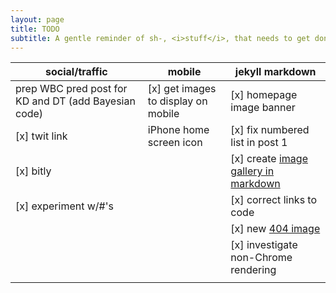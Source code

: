 ```yaml
---
layout: page
title: TODO
subtitle: A gentle reminder of sh-, <i>stuff</i>, that needs to get done
---
```



|social/traffic|mobile|jekyll markdown|
|----|-----|----------|
|prep WBC pred post for KD and DT (add Bayesian code)|[x] get images to display on mobile|[x] homepage image banner|
|[x] twit link|iPhone home screen icon|[x] fix numbered list in post 1|
|[x] bitly||[x] create <a href="http://stackoverflow.com/questions/29036378/jekyll-dealing-with-images-in-markdown" target="_blank">image gallery in markdown|
|[x] experiment w/#'s||[x] correct links to code|
|||[x] new <a href="https://commons.m.wikimedia.org/w/index.php?search=Empty+beer#/media/File%3AONE_EXAMPLE_OF_WALL_CONSTRUCTION_IN_EXPERIMENTAL_HOUSING_USING_EMPTY_STEEL_BEER_AND_SOFT_DRINK_CANS_NEAR_TAOS%2C_NEW..._-_NARA_-_556630.tif" target="_blank">404 image</a>|
|||[x] investigate non-Chrome rendering|
||||
